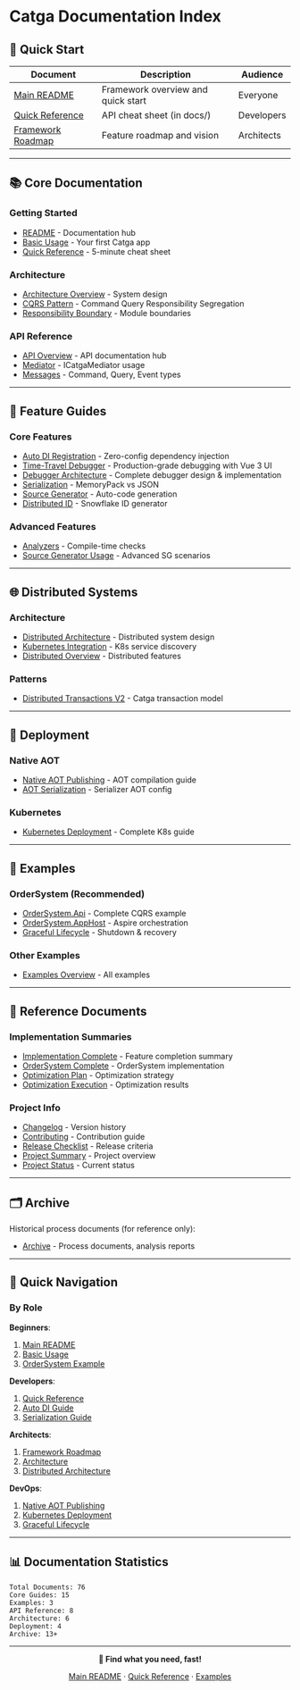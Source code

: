 # Catga Documentation Index

## 🚀 Quick Start

| Document | Description | Audience |
|----------|-------------|----------|
| [Main README](../README.md) | Framework overview and quick start | Everyone |
| [Quick Reference](QUICK-REFERENCE.md) | API cheat sheet (in docs/) | Developers |
| [Framework Roadmap](FRAMEWORK-ROADMAP.md) | Feature roadmap and vision | Architects |

---

## 📚 Core Documentation

### Getting Started
- [README](README.md) - Documentation hub
- [Basic Usage](examples/basic-usage.md) - Your first Catga app
- [Quick Reference](QUICK-REFERENCE.md) - 5-minute cheat sheet

### Architecture
- [Architecture Overview](architecture/ARCHITECTURE.md) - System design
- [CQRS Pattern](architecture/cqrs.md) - Command Query Responsibility Segregation
- [Responsibility Boundary](architecture/RESPONSIBILITY-BOUNDARY.md) - Module boundaries

### API Reference
- [API Overview](api/README.md) - API documentation hub
- [Mediator](api/mediator.md) - ICatgaMediator usage
- [Messages](api/messages.md) - Command, Query, Event types

---

## 🎯 Feature Guides

### Core Features
- [Auto DI Registration](guides/auto-di-registration.md) - Zero-config dependency injection
- [Time-Travel Debugger](DEBUGGER.md) - Production-grade debugging with Vue 3 UI
- [Debugger Architecture](CATGA-DEBUGGER-PLAN.md) - Complete debugger design & implementation
- [Serialization](guides/serialization.md) - MemoryPack vs JSON
- [Source Generator](guides/source-generator.md) - Auto-code generation
- [Distributed ID](guides/distributed-id.md) - Snowflake ID generator

### Advanced Features
- [Analyzers](guides/analyzers.md) - Compile-time checks
- [Source Generator Usage](guides/source-generator-usage.md) - Advanced SG scenarios

---

## 🌐 Distributed Systems

### Architecture
- [Distributed Architecture](distributed/ARCHITECTURE.md) - Distributed system design
- [Kubernetes Integration](distributed/KUBERNETES.md) - K8s service discovery
- [Distributed Overview](distributed/README.md) - Distributed features

### Patterns
- [Distributed Transactions V2](patterns/DISTRIBUTED-TRANSACTION-V2.md) - Catga transaction model

---

## 🚢 Deployment

### Native AOT
- [Native AOT Publishing](deployment/native-aot-publishing.md) - AOT compilation guide
- [AOT Serialization](aot/serialization-aot-guide.md) - Serializer AOT config

### Kubernetes
- [Kubernetes Deployment](deployment/kubernetes.md) - Complete K8s guide

---

## 📖 Examples

### OrderSystem (Recommended)
- [OrderSystem.Api](../examples/OrderSystem.Api/README.md) - Complete CQRS example
- [OrderSystem.AppHost](../examples/OrderSystem.AppHost/README.md) - Aspire orchestration
- [Graceful Lifecycle](../examples/OrderSystem.AppHost/README-GRACEFUL.md) - Shutdown & recovery

### Other Examples
- [Examples Overview](../examples/README.md) - All examples

---

## 📝 Reference Documents

### Implementation Summaries
- [Implementation Complete](IMPLEMENTATION-COMPLETE.md) - Feature completion summary
- [OrderSystem Complete](ORDERSYSTEM-COMPLETE.md) - OrderSystem implementation
- [Optimization Plan](OPTIMIZATION-PLAN.md) - Optimization strategy
- [Optimization Execution](OPTIMIZATION-EXECUTION.md) - Optimization results

### Project Info
- [Changelog](CHANGELOG.md) - Version history
- [Contributing](../CONTRIBUTING.md) - Contribution guide
- [Release Checklist](RELEASE-READINESS-CHECKLIST.md) - Release criteria
- [Project Summary](PROJECT_SUMMARY.md) - Project overview
- [Project Status](PROJECT-STATUS.md) - Current status

---

## 🗂️ Archive

Historical process documents (for reference only):
- [Archive](archive/) - Process documents, analysis reports

---

## 🎯 Quick Navigation

### By Role

**Beginners**:
1. [Main README](../README.md)
2. [Basic Usage](examples/basic-usage.md)
3. [OrderSystem Example](../examples/OrderSystem.Api/README.md)

**Developers**:
1. [Quick Reference](QUICK-REFERENCE.md)
2. [Auto DI Guide](guides/auto-di-registration.md)
3. [Serialization Guide](guides/serialization.md)

**Architects**:
1. [Framework Roadmap](FRAMEWORK-ROADMAP.md)
2. [Architecture](architecture/ARCHITECTURE.md)
3. [Distributed Architecture](distributed/ARCHITECTURE.md)

**DevOps**:
1. [Native AOT Publishing](deployment/native-aot-publishing.md)
2. [Kubernetes Deployment](deployment/kubernetes.md)
3. [Graceful Lifecycle](../examples/OrderSystem.AppHost/README-GRACEFUL.md)

---

## 📊 Documentation Statistics

```
Total Documents: 76
Core Guides: 15
Examples: 3
API Reference: 8
Architecture: 6
Deployment: 4
Archive: 13+
```

---

<div align="center">

**📖 Find what you need, fast!**

[Main README](../README.md) · [Quick Reference](QUICK-REFERENCE.md) · [Examples](../examples/)

</div>

